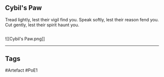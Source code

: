 ## Cybil's Paw
Tread lightly, lest their vigil find you.
Speak softly, lest their reason fend you.
Cut gently, lest their spirit haunt you.
##
![[Cybil's Paw.png]]

---
## Tags
#Artefact
#PoE1